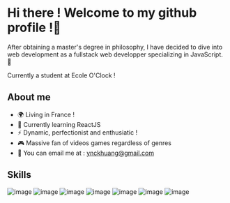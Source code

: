 # Hi there ! Welcome to my github profile !👋

After obtaining a master's degree in philosophy, I have decided to dive into web development as a fullstack web developper specializing in JavaScript. :tada:

Currently a student at Ecole O'Clock !

## About me

- 🌍 Living in France !
- 🌱 Currently learning ReactJS
- ⚡ Dynamic, perfectionist and enthusiatic !
- :video_game: Massive fan of videos games regardless of genres
- :email: You can email me at : ynckhuang@gmail.com

Skills
---------------------------------------
![image](https://user-images.githubusercontent.com/115977341/213268771-bad1bb44-53e2-402d-8c22-9c72fcb3d2bd.png)
![image](https://user-images.githubusercontent.com/115977341/213268815-9d4e232f-9358-4079-88d6-bc6c00abfa7f.png)
![image](https://user-images.githubusercontent.com/115977341/213268740-f35ac3ec-1b9c-4453-b9db-9afb5fa217e2.png)
![image](https://user-images.githubusercontent.com/115977341/213268794-13c5eba2-47b4-4e6b-bd35-e680dc25d850.png)
![image](https://user-images.githubusercontent.com/115977341/213268782-c620c3a9-f321-4e08-90bd-d545336be168.png)
![image](https://user-images.githubusercontent.com/115977341/213268807-b2716f0c-9999-4c56-ba22-5ea47c66f013.png)
![image](https://user-images.githubusercontent.com/115977341/213269127-988cd477-75a9-48ea-a82e-99fbd5f8024c.png)

